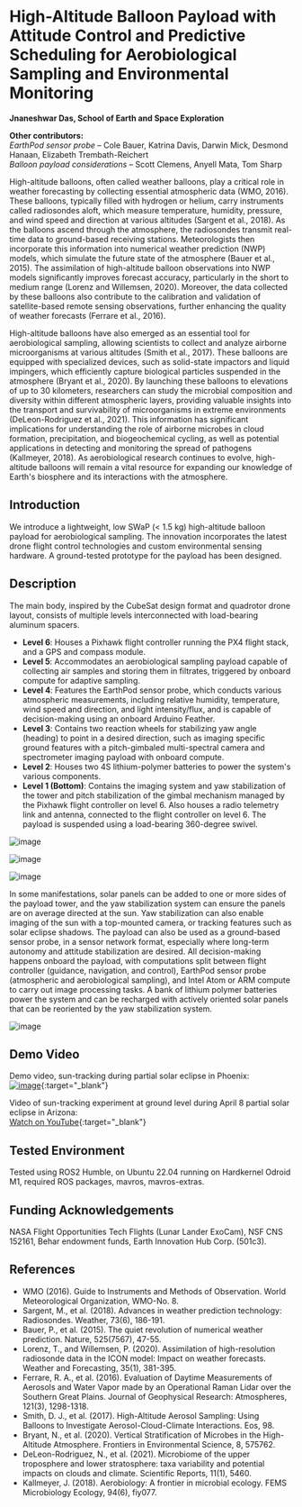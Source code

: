 # High-Altitude Balloon Payload with Attitude Control and Predictive Scheduling for Aerobiological Sampling and Environmental Monitoring

**Jnaneshwar Das, School of Earth and Space Exploration**

**Other contributors:**  
*EarthPod sensor probe* – Cole Bauer, Katrina Davis, Darwin Mick, Desmond Hanaan, Elizabeth Trembath-Reichert  
*Balloon payload considerations* – Scott Clemens, Anyell Mata, Tom Sharp

High-altitude balloons, often called weather balloons, play a critical role in weather forecasting by collecting essential atmospheric data (WMO, 2016). These balloons, typically filled with hydrogen or helium, carry instruments called radiosondes aloft, which measure temperature, humidity, pressure, and wind speed and direction at various altitudes (Sargent et al., 2018). As the balloons ascend through the atmosphere, the radiosondes transmit real-time data to ground-based receiving stations. Meteorologists then incorporate this information into numerical weather prediction (NWP) models, which simulate the future state of the atmosphere (Bauer et al., 2015). The assimilation of high-altitude balloon observations into NWP models significantly improves forecast accuracy, particularly in the short to medium range (Lorenz and Willemsen, 2020). Moreover, the data collected by these balloons also contribute to the calibration and validation of satellite-based remote sensing observations, further enhancing the quality of weather forecasts (Ferrare et al., 2016).

High-altitude balloons have also emerged as an essential tool for aerobiological sampling, allowing scientists to collect and analyze airborne microorganisms at various altitudes (Smith et al., 2017). These balloons are equipped with specialized devices, such as solid-state impactors and liquid impingers, which efficiently capture biological particles suspended in the atmosphere (Bryant et al., 2020). By launching these balloons to elevations of up to 30 kilometers, researchers can study the microbial composition and diversity within different atmospheric layers, providing valuable insights into the transport and survivability of microorganisms in extreme environments (DeLeon-Rodriguez et al., 2021). This information has significant implications for understanding the role of airborne microbes in cloud formation, precipitation, and biogeochemical cycling, as well as potential applications in detecting and monitoring the spread of pathogens (Kallmeyer, 2018). As aerobiological research continues to evolve, high-altitude balloons will remain a vital resource for expanding our knowledge of Earth's biosphere and its interactions with the atmosphere.

## Introduction

We introduce a lightweight, low SWaP (< 1.5 kg) high-altitude balloon payload for aerobiological sampling. The innovation incorporates the latest drone flight control technologies and custom environmental sensing hardware. A ground-tested prototype for the payload has been designed.

## Description

The main body, inspired by the CubeSat design format and quadrotor drone layout, consists of multiple levels interconnected with load-bearing aluminum spacers. 

- **Level 6**: Houses a Pixhawk flight controller running the PX4 flight stack, and a GPS and compass module.
- **Level 5**: Accommodates an aerobiological sampling payload capable of collecting air samples and storing them in filtrates, triggered by onboard compute for adaptive sampling.
- **Level 4**: Features the EarthPod sensor probe, which conducts various atmospheric measurements, including relative humidity, temperature, wind speed and direction, and light intensity/flux, and is capable of decision-making using an onboard Arduino Feather.
- **Level 3**: Contains two reaction wheels for stabilizing yaw angle (heading) to point in a desired direction, such as imaging specific ground features with a pitch-gimbaled multi-spectral camera and spectrometer imaging payload with onboard compute.
- **Level 2**: Houses two 4S lithium-polymer batteries to power the system's various components.
- **Level 1 (Bottom)**: Contains the imaging system and yaw stabilization of the tower and pitch stabilization of the gimbal mechanism managed by the Pixhawk flight controller on level 6. Also houses a radio telemetry link and antenna, connected to the flight controller on level 6. The payload is suspended using a load-bearing 360-degree swivel.

![image](https://github.com/darknight-007/dreams-pod-high-altitude/assets/3958994/82b1199c-2163-4a96-8eea-ca734cfbffe7)

![image](https://github.com/darknight-007/dreams-pod-high-altitude/assets/3958994/3326ffeb-d4bd-4b31-a082-8ec8b4db836c)

![image](https://github.com/darknight-007/dreams-pod-high-altitude/assets/3958994/ee785b45-6aeb-4c6c-bdc6-8917d78ce8d2)

In some manifestations, solar panels can be added to one or more sides of the payload tower, and the yaw stabilization system can ensure the panels are on average directed at the sun. Yaw stabilization can also enable imaging of the sun with a top-mounted camera, or tracking features such as solar eclipse shadows. The payload can also be used as a ground-based sensor probe, in a sensor network format, especially where long-term autonomy and attitude stabilization are desired. All decision-making happens onboard the payload, with computations split between flight controller (guidance, navigation, and control), EarthPod sensor probe (atmospheric and aerobiological sampling), and Intel Atom or ARM compute to carry out image processing tasks. A bank of lithium polymer batteries power the system and can be recharged with actively oriented solar panels that can be reoriented by the yaw stabilization system.

![image](https://github.com/darknight-007/dreams-pod-high-altitude/assets/3958994/ffbbd9b4-0b26-4eef-856f-b4dff0201f8b)

## Demo Video

Demo video, sun-tracking during partial solar eclipse in Phoenix:  
[![image](https://github.com/darknight-007/dreams-pod-high-altitude/assets/3958994/f91c6c9b-8ab2-41e5-bf43-cf0af7ba206e)](https://github.com/darknight-007/dreams-pod-high-altitude/assets/3958994/a45d4cd9-dda4-4b37-beda-d7d8ff1691a0){:target="_blank"}

Video of sun-tracking experiment at ground level during April 8 partial solar eclipse in Arizona:  
[Watch on YouTube](https://www.youtube.com/shorts/dlAszII4H6c){:target="_blank"}

## Tested Environment

Tested using ROS2 Humble, on Ubuntu 22.04 running on Hardkernel Odroid M1, required ROS packages, mavros, mavros-extras.

## Funding Acknowledgements

NASA Flight Opportunities Tech Flights (Lunar Lander ExoCam), NSF CNS 152161, Behar endowment funds, Earth Innovation Hub Corp. (501c3).

## References

- WMO (2016). Guide to Instruments and Methods of Observation. World Meteorological Organization, WMO-No. 8.
- Sargent, M., et al. (2018). Advances in weather prediction technology: Radiosondes. Weather, 73(6), 186-191.
- Bauer, P., et al. (2015). The quiet revolution of numerical weather prediction. Nature, 525(7567), 47-55.
- Lorenz, T., and Willemsen, P. (2020). Assimilation of high-resolution radiosonde data in the ICON model: Impact on weather forecasts. Weather and Forecasting, 35(1), 381-395.
- Ferrare, R. A., et al. (2016). Evaluation of Daytime Measurements of Aerosols and Water Vapor made by an Operational Raman Lidar over the Southern Great Plains. Journal of Geophysical Research: Atmospheres, 121(3), 1298-1318.
- Smith, D. J., et al. (2017). High-Altitude Aerosol Sampling: Using Balloons to Investigate Aerosol-Cloud-Climate Interactions. Eos, 98.
- Bryant, N., et al. (2020). Vertical Stratification of Microbes in the High-Altitude Atmosphere. Frontiers in Environmental Science, 8, 575762.
- DeLeon-Rodriguez, N., et al. (2021). Microbiome of the upper troposphere and lower stratosphere: taxa variability and potential impacts on clouds and climate. Scientific Reports, 11(1), 5460.
- Kallmeyer, J. (2018). Aerobiology: A frontier in microbial ecology. FEMS Microbiology Ecology, 94(6), fiy077.
